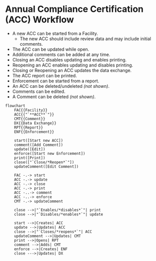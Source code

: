 # Annual Compliance Certification (ACC) Workflow

* A new ACC can be started from a Facility.
    - The new ACC should include review data and may include initial comments.
* The ACC can be updated while open.
* Additional comments can be added at any time.
* Closing an ACC disables updating and enables printing.
* Reopening an ACC enables updating and disables printing.
* Closing or Reopening an ACC updates the data exchange.
* The ACC report can be printed.
* Enforcement can be started from a report.
* An ACC can be deleted/undeleted *(not shown)*.
* Comments can be edited.
* A Comment can be deleted *(not shown)*.

```mermaid
flowchart
    FAC{{Facility}}
    ACC{{"`**ACC**`"}}
    CMT{{Comment}}
    DX{{Data Exchange}}
    RPT{{Report}}
    ENF{{Enforcement}}

    start([Start new ACC])
    comment([Add Comment])
    update([Edit])
    enforce([Start new Enforcement])
    print([Print])
    close(["`Close/*Reopen*`"])
    updateComment([Edit Comment])

    FAC -.-> start
    ACC -.-> update
    ACC -.-> close
    ACC -.-> print
    ACC -..-> comment
    ACC -..-> enforce
    CMT -.-> updateComment

    close -->|"`Enables/*disables*`"| print
    close -->|"`Disables/*enables*`"| update

    start -->|Creates| ACC
    update -->|Updates| ACC
    close -->|"`Closes/*reopens*`"| ACC
    updateComment -->|Updates| CMT
    print -->|Opens| RPT
    comment -->|Adds| CMT
    enforce -->|Creates| ENF
    close --->|Updates| DX
```
